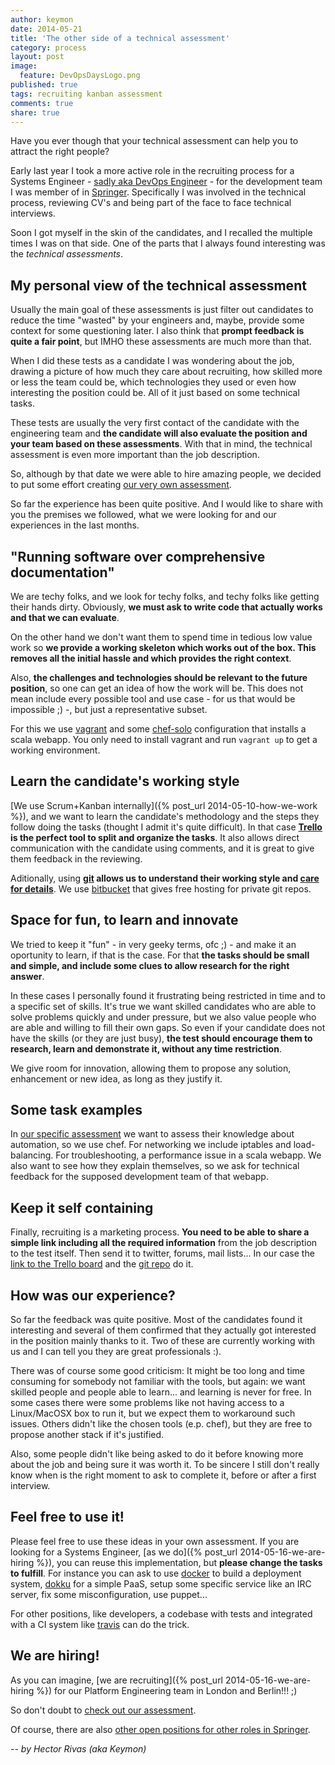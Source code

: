 ```yaml
---
author: keymon
date: 2014-05-21
title: 'The other side of a technical assessment'
category: process
layout: post
image: 
  feature: DevOpsDaysLogo.png
published: true
tags: recruiting kanban assessment
comments: true
share: true
---
```


Have you ever though that your technical assessment can help you to attract the right people?

Early last year I took a more active role in the recruiting process for a Systems Engineer - [sadly aka DevOps Engineer](http://www.infoq.com/news/2014/03/devops) - for the development team I was member of in [Springer](http://joinit.springer.com/). Specifically I was involved in the technical process, reviewing CV's and being part of the face to face technical interviews.

Soon I got myself in the skin of the candidates, and I recalled the multiple times I was on that side. One of the parts that I always found interesting was the *technical assessments*.

My personal view of the technical assessment
----------------------------------

Usually the main goal of these assessments is just filter out candidates to reduce the time "wasted" by your engineers and, maybe, provide some context for some questioning later. I also think that **prompt feedback is quite a fair point**, but IMHO these assessments are much more than that.

When I did these tests as a candidate I was wondering about the job, drawing a picture of how much they care about recruiting, how skilled more or less the team could be, which technologies they used or even how interesting the position could be. All of it just based on some technical tasks.

These tests are usually the very first contact of the candidate with the engineering team and **the candidate will also evaluate the position and your team based on these assessments**. With that in mind, the technical assessment is even more important than the job description. 

So, although by that date we were able to hire amazing people, we decided to put some effort creating [our very own assessment](https://trello.com/b/5qMF0d5A/springer-platform-engineer-assessment). 

So far the experience has been quite positive. And I would like to share with you the premises we followed, what we were looking for and our experiences in the last months.


"Running software over comprehensive documentation"
---------------------------------------------------

We are techy folks, and we look for techy folks, and techy folks like getting their hands dirty. Obviously, **we must ask to write code that actually works and that we can evaluate**. 

On the other hand we don't want them to spend time in tedious low value work so **we provide a working skeleton which works out of the box. This removes all the initial hassle and which provides the right context**.

Also, **the challenges and technologies should be relevant to the future position**, so one can get an idea of how the work will be. This does not mean include every possible tool and use case - for us that would be impossible ;) -, but just a representative subset.

For this we use [vagrant](http://www.vagrantup.com/) and some [chef-solo](http://docs.opscode.com/chef_solo.html) configuration that installs a scala webapp. You only need to install vagrant and run `vagrant up` to get a working environment. 



Learn the candidate's working style
-----------------------------------

[We use Scrum+Kanban internally]({% post_url 2014-05-10-how-we-work %}), and we want to learn the candidate's methodology and the steps they follow doing the tasks (thought I admit it's quite difficult). In that case **[Trello](http://trello.com) is the perfect tool to split and organize the tasks**. It also allows direct communication with the candidate using comments, and it is great to give them feedback in the reviewing.

Aditionally, using **[git](http://git-scm.com/) allows us to understand their working style and [care for details](http://bit.ly/1kmXUF3)**. We use [bitbucket](http://bitbucket.org) that gives free hosting for private git repos.




Space for fun, to learn and innovate
---------------------------------

We tried to keep it "fun" - in very geeky terms, ofc ;) - and make it an oportunity to learn, if that is the case. For that **the tasks should be small and simple, and include some clues to allow research for the right answer**.

In these cases I personally found it frustrating being restricted in time and to a specific set of skills. It's true we want skilled candidates who are able to solve problems quickly and under pressure, but we also value people who are able and willing to fill their own gaps. So even if your candidate does not have the skills (or they are just busy), **the test should encourage them to research, learn and demonstrate it, without any time restriction**. 

We give room for innovation, allowing them to propose any solution, enhancement or new idea, as long as they justify it. 

Some task examples
------------------

In [our specific assessment](https://trello.com/b/5qMF0d5A/springer-platform-engineer-assessment) we want to assess their knowledge about automation, so we use chef. For networking we include iptables and load-balancing. For troubleshooting, a performance issue in a scala webapp. We also want to see how they explain themselves, so we ask for technical feedback for the supposed development team of that webapp.


Keep it self containing 
-----------------------

Finally, recruiting is a marketing process. **You need to be able to share a simple link including all the required information** from the job description to the test itself. Then send it to twitter, forums, mail lists... In our case the [link to the Trello board](https://trello.com/c/XF1D9Rqw/1-read-this-first-job-description) and the [git repo](https://bitbucket.org/springersbm/systems-engineer-assessment/src/master/README.md) do it.

How was our experience?
-----------------------

So far the feedback was quite positive. Most of the candidates found it interesting and several of them confirmed that they actually got interested in the position mainly thanks to it. Two of these are currently working with us and I can tell you they are great professionals :). 

There was of course some good criticism: It might be too long and time consuming for somebody not familiar with the tools, but again: we want skilled people and people able to learn... and learning is never for free. In some cases there were some problems like not having access to a Linux/MacOSX box to run it, but we expect them to workaround such issues. Others didn't like the chosen tools (e.p. chef), but they are free to propose another stack if it's justified.

Also, some people didn't like being asked to do it before knowing more about the job and being sure it was worth it. To be sincere I still don't really know when is the right moment to ask to complete it, before or after a first interview.

Feel free to use it!
-------------------

Please feel free to use these ideas in your own assessment. If you are looking for a Systems Engineer, [as we do]({% post_url 2014-05-16-we-are-hiring %}), you can reuse this implementation, but **please change the tasks to fulfill**. For instance you can ask to use [docker](https://www.docker.io/) to build a deployment system, [dokku](https://github.com/progrium/dokku) for a simple PaaS, setup some specific service like an IRC server, fix some misconfiguration, use puppet...

For other positions, like developers, a codebase with tests and integrated with a CI system like [travis](https://travis-ci.org/) can do the trick. 

We are hiring!
--------------

As you can imagine, [we are recruiting]({% post_url 2014-05-16-we-are-hiring %}) for our Platform Engineering team in London and Berlin!!! ;)

So don't doubt to [check out our assessment](https://trello.com/b/5qMF0d5A/springer-platform-engineer-assessment). 

Of course, there are also [other open positions for other roles in Springer](http://joinit.springer.com/#join-our-team).

*-- by Hector Rivas (aka Keymon)*
